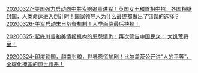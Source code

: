 [20200327-美国强力启动向中共索赔追责进程！英国女王和首相中招，各国相继封国，人类命运进入倒计时！国家领导人为什么最终都做出了错误的选择？](/答義問密/20200327_xWDgbpM0AN0.html)
[20200326-美军启动末日战备机制！人类面临最后抉择！](/答義問密/20200326_Y0fGBjYUNu0.html)

[20200325-起底川普和美情报机构的恩怨情仇！再次警告中国民众： 大饥荒将至！](/答義問密/20200325_uHQyZBixFro.html)

[20200324-印度锁国，越南封粮，世界恐慌加剧！比尔盖茨公开讲“人的平等”，全球化掩盖的惊世罪恶！](/答義問密/20200324_NoZF0dGmbQc.html)

